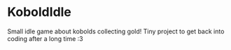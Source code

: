 # KoboldIdle

Small idle game about kobolds collecting gold!
Tiny project to get back into coding after a long time :3
